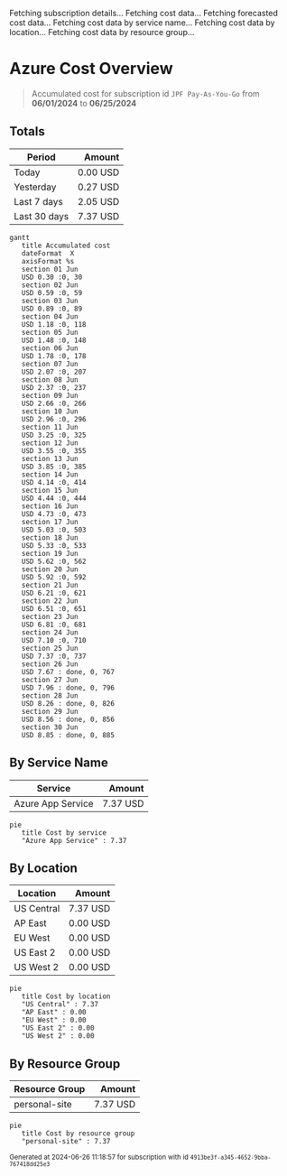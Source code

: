 Fetching subscription details...
Fetching cost data...
Fetching forecasted cost data...
Fetching cost data by service name...
Fetching cost data by location...
Fetching cost data by resource group...
# Azure Cost Overview

> Accumulated cost for subscription id `JPF Pay-As-You-Go` from **06/01/2024** to **06/25/2024**

## Totals

|Period|Amount|
|---|---:|
|Today|0.00 USD|
|Yesterday|0.27 USD|
|Last 7 days|2.05 USD|
|Last 30 days|7.37 USD|

```mermaid
gantt
   title Accumulated cost
   dateFormat  X
   axisFormat %s
   section 01 Jun
   USD 0.30 :0, 30
   section 02 Jun
   USD 0.59 :0, 59
   section 03 Jun
   USD 0.89 :0, 89
   section 04 Jun
   USD 1.18 :0, 118
   section 05 Jun
   USD 1.48 :0, 148
   section 06 Jun
   USD 1.78 :0, 178
   section 07 Jun
   USD 2.07 :0, 207
   section 08 Jun
   USD 2.37 :0, 237
   section 09 Jun
   USD 2.66 :0, 266
   section 10 Jun
   USD 2.96 :0, 296
   section 11 Jun
   USD 3.25 :0, 325
   section 12 Jun
   USD 3.55 :0, 355
   section 13 Jun
   USD 3.85 :0, 385
   section 14 Jun
   USD 4.14 :0, 414
   section 15 Jun
   USD 4.44 :0, 444
   section 16 Jun
   USD 4.73 :0, 473
   section 17 Jun
   USD 5.03 :0, 503
   section 18 Jun
   USD 5.33 :0, 533
   section 19 Jun
   USD 5.62 :0, 562
   section 20 Jun
   USD 5.92 :0, 592
   section 21 Jun
   USD 6.21 :0, 621
   section 22 Jun
   USD 6.51 :0, 651
   section 23 Jun
   USD 6.81 :0, 681
   section 24 Jun
   USD 7.10 :0, 710
   section 25 Jun
   USD 7.37 :0, 737
   section 26 Jun
   USD 7.67 : done, 0, 767
   section 27 Jun
   USD 7.96 : done, 0, 796
   section 28 Jun
   USD 8.26 : done, 0, 826
   section 29 Jun
   USD 8.56 : done, 0, 856
   section 30 Jun
   USD 8.85 : done, 0, 885
```

## By Service Name

|Service|Amount|
|---|---:|
|Azure App Service|7.37 USD|

```mermaid
pie
   title Cost by service
   "Azure App Service" : 7.37
```

## By Location

|Location|Amount|
|---|---:|
|US Central|7.37 USD|
|AP East|0.00 USD|
|EU West|0.00 USD|
|US East 2|0.00 USD|
|US West 2|0.00 USD|

```mermaid
pie
   title Cost by location
   "US Central" : 7.37
   "AP East" : 0.00
   "EU West" : 0.00
   "US East 2" : 0.00
   "US West 2" : 0.00
```

## By Resource Group

|Resource Group|Amount|
|---|---:|
|personal-site|7.37 USD|

```mermaid
pie
   title Cost by resource group
   "personal-site" : 7.37
```

<sup>Generated at 2024-06-26 11:18:57 for subscription with id `4913be3f-a345-4652-9bba-767418dd25e3`</sup>
